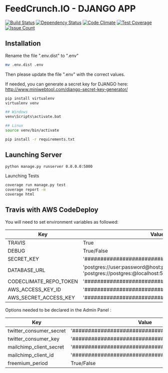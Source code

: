 FeedCrunch.IO - DJANGO APP
====================

[![Build Status](https://travis-ci.com/DataIsTheNewBlack/FeedCrunch.IO.svg?token=Mwzs9s5gJEGyrsnoybN5&branch=master)](https://travis-ci.com/DataIsTheNewBlack/FeedCrunch.IO)
[![Dependency Status](https://gemnasium.com/badges/github.com/DataIsTheNewBlack/FeedCrunch_Dependencies.svg)](https://gemnasium.com/github.com/DataIsTheNewBlack/FeedCrunch_Dependencies)
[![Code Climate](https://codeclimate.com/repos/5772aa87f97096006f001cb4/badges/7ea6335aee9b44fcdc67/gpa.svg)](https://codeclimate.com/repos/5772aa87f97096006f001cb4/feed)
[![Test Coverage](https://codeclimate.com/repos/5772aa87f97096006f001cb4/badges/7ea6335aee9b44fcdc67/coverage.svg)](https://codeclimate.com/repos/5772aa87f97096006f001cb4/coverage)
[![Issue Count](https://codeclimate.com/repos/5772aa87f97096006f001cb4/badges/7ea6335aee9b44fcdc67/issue_count.svg)](https://codeclimate.com/repos/5772aa87f97096006f001cb4/feed)

## Installation

Rename the file ".env.dist" to ".env"
```sh
mv .env.dist .env
```

Then please update the file ".env" with the correct values.

If needed, you can generate a secret key for DJANGO here: http://www.miniwebtool.com/django-secret-key-generator/

```sh
pip install virtualenv
virtualenv venv

## Windows
venv\Scripts\activate.bat

## Linux
source venv/bin/activate

pip install -r requirements.txt
```

## Launching Server

```sh
python manage.py runserver 0.0.0.0:5000
```

Launching Tests

```sh
coverage run manage.py test
coverage report -m
coverage html
```

## Travis with AWS CodeDeploy

You will need to set environment variables as followed:

| Key					| Value																									|
|------------------------|----------------------------------------------------------------------------------------------------------|
| TRAVIS				 | True																									 |
| DEBUG				  | True/False																							   |
| SECRET_KEY			 | '##############################################'														 |
| DATABASE_URL		   | 'postgres://user:password@host:port/Database' (travis : 'postgres://postgres:@localhost:5432/travisci')  |
| CODECLIMATE_REPO_TOKEN | '##############################################'														 |
| AWS_ACCESS_KEY_ID	  | '##############################################'														 |
| AWS_SECRET_ACCESS_KEY  | '##############################################'														 |


Options needed to be declared in the Admin Panel :

| Key					 | Value											|
|-------------------------|--------------------------------------------------|
| twitter_consumer_secret | '##############################################' |
| twitter_consumer_key	| '##############################################' |
| mailchimp_client_secret | '##############################################' |
| mailchimp_client_id	 | '##############################################' |
| freemium_period		 | True/False									   |
